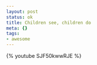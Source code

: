 ```yaml
--- 
layout: post
status: ok
title: Children see, children do
meta: {}
tags: 
- awesome
---
```

{% youtube SJF50kwwRJE %}  
  
 
